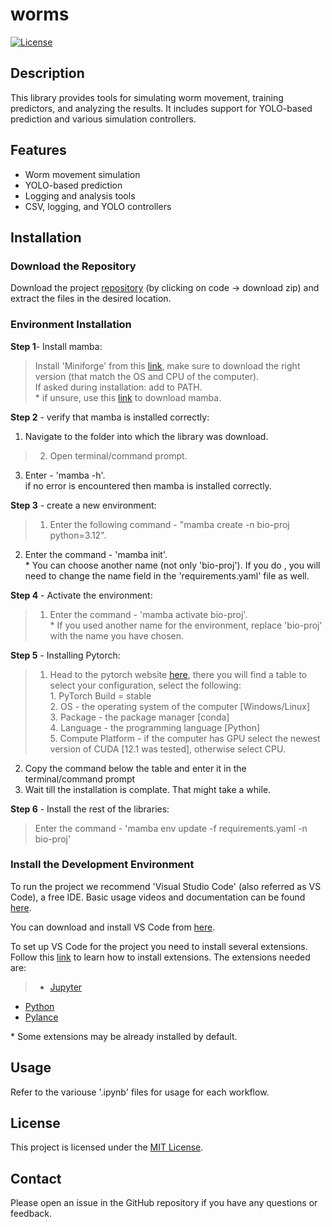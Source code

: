 # worms

[![License](https://img.shields.io/badge/license-MIT-blue.svg)](https://opensource.org/licenses/MIT)

## Description

This library provides tools for simulating worm movement, training predictors, and analyzing the results. It includes support for YOLO-based prediction and various simulation controllers.

## Features

- Worm movement simulation
- YOLO-based prediction
- Logging and analysis tools
- CSV, logging, and YOLO controllers

## Installation

### Download the Repository
Download the project [repository](https://github.com/giladfrid009/Bio-Proj) (by clicking on code -> download zip) and extract the files in the desired location.

### Environment Installation
**Step 1**- Install mamba:
>	Install 'Miniforge' from this [link](https://github.com/conda-forge/miniforge), make sure to download the right version (that match the OS and CPU of the computer).  
    If asked during installation: add to PATH.  
    \* if unsure, use this [link](https://github.com/conda-forge/miniforge/releases/latest/download/Miniforge3-Windows-x86_64.exe) to download mamba.

**Step 2** - verify that mamba is installed correctly:  
   1. Navigate to the folder into which the library was download.
 > 2. Open terminal/command prompt.  
 3. Enter - 'mamba -h'.  
    if no error is encountered then mamba is installed correctly.

**Step 3** - create a new environment:  
> 1. Enter the following command - "mamba create -n bio-proj python=3.12".  
2. Enter the command - 'mamba init'.  
	\* You can choose another name (not only 'bio-proj'). If you do , you will need to change the name field in the 'requirements.yaml' file as well.  

**Step 4** - Activate the environment:  
> 1. Enter the command - 'mamba activate bio-proj'.  
	* If you used another name for the environment, replace 'bio-proj' with the name you have chosen.   

**Step 5** - Installing Pytorch:  
> 1. Head to the pytorch website [here](https://pytorch.org/get-started/locally/), there you will find a table to select your configuration, select the following:  
	1. PyTorch Build = stable  
	2. OS - the operating system of the computer \[Windows/Linux\]  
	3. Package - the package manager \[conda\]  
	4. Language - the programming language \[Python\]  
	5. Compute Platform - if the computer has GPU select the newest version of CUDA \[12.1 was tested\], otherwise select CPU.  
2. Copy the command below the table and enter it in the terminal/command prompt  
3. Wait till the installation is complate. That might take a while.

**Step 6** - Install the rest of the libraries:  
>	Enter the command - 'mamba env update -f requirements.yaml -n bio-proj'   


### Install the Development Environment

To run the project we recommend 'Visual Studio Code' (also referred as VS Code), a free IDE. Basic usage videos and documentation can be found [here](https://code.visualstudio.com/docs/getstarted/introvideos).

You can download and install VS Code from [here](https://code.visualstudio.com/download).

To set up VS Code for the project you need to install several extensions. 
Follow this [link](https://code.visualstudio.com/docs/editor/extension-marketplace) to learn how to install extensions. 
The extensions needed are:
> - [Jupyter](https://marketplace.visualstudio.com/items?itemName=ms-toolsai.jupyter)
- [Python](https://marketplace.visualstudio.com/items?itemName=ms-python.python)
- [Pylance](https://marketplace.visualstudio.com/items?itemName=ms-python.vscode-pylance)

\* Some extensions may be already installed by default.




## Usage

Refer to the variouse '\.ipynb' files for usage for each workflow.

## License

This project is licensed under the [MIT License](LICENSE).

## Contact

Please open an issue in the GitHub repository if you have any questions or feedback.